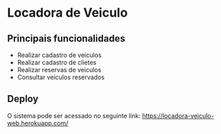 # Locadora de Veiculo



## Principais funcionalidades

- Realizar cadastro de veiculos
- Realizar cadastro de clietes
- Realizar reservas de veiculos
- Consultar veiculos reservados



## Deploy

O sistema pode ser acessado no seguinte link: https://locadora-veiculo-web.herokuapp.com/
